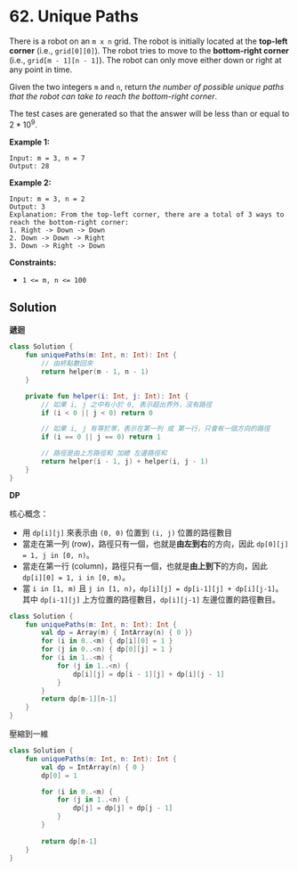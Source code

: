 # 62. Unique Paths

There is a robot on an `m x n` grid. The robot is initially located at the **top-left corner** (i.e., `grid[0][0]`). The robot tries to move to the **bottom-right corner** (i.e., `grid[m - 1][n - 1]`). The robot can only move either down or right at any point in time.

Given the two integers `m` and `n`, return t*he number of possible unique paths that the robot can take to reach the bottom-right corner*.

The test cases are generated so that the answer will be less than or equal to $2 * 10^9$.


**Example 1:**
```
Input: m = 3, n = 7
Output: 28
```
**Example 2:**
```
Input: m = 3, n = 2
Output: 3
Explanation: From the top-left corner, there are a total of 3 ways to reach the bottom-right corner:
1. Right -> Down -> Down
2. Down -> Down -> Right
3. Down -> Right -> Down
```

**Constraints:**

- `1 <= m, n <= 100`

## Solution

**遞迴**
```kotlin
class Solution {
    fun uniquePaths(m: Int, n: Int): Int {
        // 由終點數回來
        return helper(m - 1, n - 1)
    }

    private fun helper(i: Int, j: Int): Int {
        // 如果 i, j 之中有小於 0, 表示超出界外，沒有路徑
        if (i < 0 || j < 0) return 0

        // 如果 i, j 有等於零，表示在第一列 或 第一行，只會有一個方向的路徑
        if (i == 0 || j == 0) return 1

        // 路徑是由上方路徑和 加總 左邊路徑和
        return helper(i - 1, j) + helper(i, j - 1)
    }
}
```

**DP**

核心概念：

- 用 `dp[i][j]` 來表示由 `(0, 0)` 位置到 `(i, j)` 位置的路徑數目
- 當走在第一列 (row)，路徑只有一個，也就是**由左到右**的方向，因此 `dp[0][j] = 1, j in [0, n)`。
- 當走在第一行 (column)，路徑只有一個，也就是**由上到下**的方向，因此 `dp[i][0] = 1, i in [0, m)`。
- 當 `i in [1, m)` 且 `j in [1, n)`，`dp[i][j] = dp[i-1][j] + dp[i][j-1]`。其中 `dp[i-1][j]` 上方位置的路徑數目，`dp[i][j-1]` 左邊位置的路徑數目。

```kotlin
class Solution {
    fun uniquePaths(m: Int, n: Int): Int {
        val dp = Array(m) { IntArray(n) { 0 }}
        for (i in 0..<m) { dp[i][0] = 1 }
        for (j in 0..<n) { dp[0][j] = 1 }
        for (i in 1..<m) {
            for (j in 1..<n) {
                dp[i][j] = dp[i - 1][j] + dp[i][j - 1]
            }
        }
        return dp[m-1][n-1]
    }
}
```

壓縮到一維

```kotlin
class Solution {
    fun uniquePaths(m: Int, n: Int): Int {
        val dp = IntArray(n) { 0 }
        dp[0] = 1

        for (i in 0..<m) {
            for (j in 1..<n) {
                dp[j] = dp[j] + dp[j - 1]
            }
        }
        
        return dp[n-1]
    }
}
```
